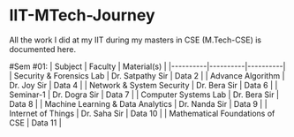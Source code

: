 # IIT-MTech-Journey
All the work I did at my IIT during my masters in CSE (M.Tech-CSE) is documented here. <br>

#Sem #01:
| Subject | Faculty | Material(s) |
|----------|----------|----------|
| Security & Forensics Lab | Dr. Satpathy Sir | Data 2   |
| Advance Algorithm | Dr. Joy Sir | Data 4   |
| Network & System Security | Dr. Bera Sir | Data 6   |
| Seminar-1 | Dr. Dogra Sir | Data 7 |
| Computer Systems Lab | Dr. Bera Sir | Data 8 |
| Machine Learning & Data Analytics | Dr. Nanda Sir | Data 9 |
| Internet of Things | Dr. Saha Sir | Data 10 |
| Mathematical Foundations of CSE | Data 11 |

